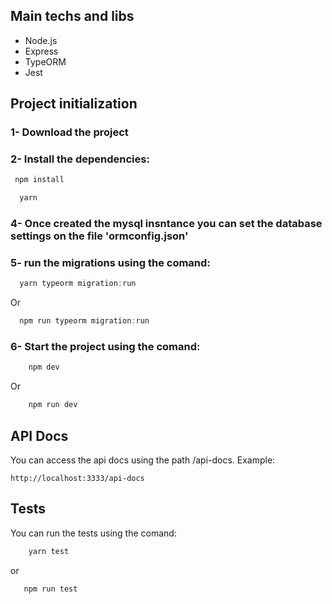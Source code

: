 


## Main techs and libs

 - Node.js
 - Express
 - TypeORM
 - Jest

## Project initialization

 ### 1- Download the project

 ### 2- Install the dependencies:

   ```javascript
    npm install
   ```

  ```javascript
    yarn
   ```

 ### 4- Once created the mysql insntance you can set the database settings on the file 'ormconfig.json'


 ### 5- run the migrations using the comand:

  ```javascript
    yarn typeorm migration:run
   ```
   Or

  ```javascript
    npm run typeorm migration:run
   ```
 ### 6- Start the project using the comand:

  ```javascript
      npm dev
  ```
  Or

  ```javascript
      npm run dev
  ```

 ## API Docs

  You can access the api docs using the path /api-docs. Example:

  ```
  http://localhost:3333/api-docs
  ```

## Tests

  You can run the tests using the comand:

  ```javascript
      yarn test
  ```
  or

   ```javascript
      npm run test
  ```
